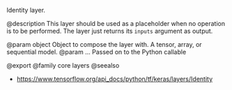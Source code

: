 Identity layer.

@description
This layer should be used as a placeholder when no operation is to be
performed. The layer just returns its `inputs` argument as output.

@param object Object to compose the layer with. A tensor, array, or sequential model.
@param ... Passed on to the Python callable

@export
@family core layers
@seealso
+ <https://www.tensorflow.org/api_docs/python/tf/keras/layers/Identity>
